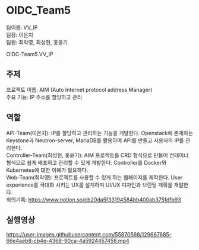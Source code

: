 # OIDC_Team5
팀이름: VV_IP  
팀장: 이은지  
팀원: 최락영, 최성현, 홍윤기  

OIDC-Team5.VV_IP

## 주제
프로젝트 이름: AIM (Auto Internet protocol address Manager)  
주요 기능: IP 주소를 할당하고 관리  

## 역할
API-Team(이은지): IP를 할당하고 관리하는 기능을 개발한다. Openstack에 존재하는 Keystone과 Neutron-server, MariaDB를 활용하여 API를 만들고 사용자의 IP를 관리한다.  
Controller-Team(최성현, 홍윤기): AIM 프로젝트를 CRD 형식으로 만들어 컨테이너 형식으로 쉽게 배포하고 관리할 수 있게 개발한다. Controller를 Docker와 Kubernetes에 대한 이해가 필요하다.  
Web-Team(최락영): 프로젝트를 사용할 수 있게 하는 웹페이지를 제작한다. User experience를 극대화 시키는 UX를 설계하며 UI/UX 디자인과 브랜딩 계획을 개발한다.  
회의기록: https://www.notion.so/cb20da5f33194584bb400ab375fdfb93

## 실행영상
https://user-images.githubusercontent.com/55870568/129667685-66e4aeb8-cb4e-4368-90ca-4a5924457458.mp4

